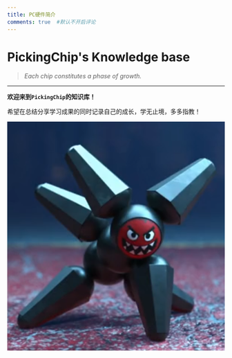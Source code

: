 ```yaml
---
title: PC硬件简介
comments: true  #默认不开启评论
---
```


# PickingChip's Knowledge base

> _Each chip constitutes a phase of growth._
***
**欢迎来到`PickingChip`的知识库！**

希望在总结分享学习成果的同时记录自己的成长，学无止境，多多指教！

![小黑](./images/小黑.png)







